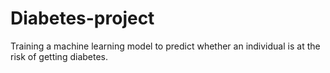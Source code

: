 # Diabetes-project
Training a machine learning model to predict whether an individual is at the risk of getting diabetes.
